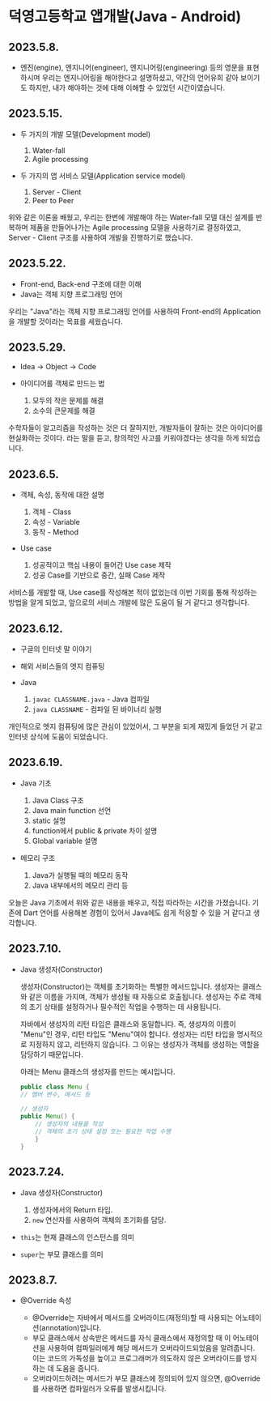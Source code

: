# 덕영고등학교 앱개발(Java - Android)

## 2023.5.8.

-   엔진(engine), 엔지니어(engineer), 엔지니어링(engineering) 등의 영문을 표현하시며 우리는 엔지니어링을 해야한다고 설명하셨고,
    약간의 언어유희 같아 보이기도 하지만, 내가 해야하는 것에 대해 이해할 수 있었던 시간이였습니다.

## 2023.5.15.

-   두 가지의 개발 모델(Development model)

    1. Water-fall
    2. Agile processing

-   두 가지의 앱 서비스 모델(Application service model)

    1. Server - Client
    2. Peer to Peer

위와 같은 이론을 배웠고, 우리는 한번에 개발해야 하는 Water-fall 모델 대신 설계를 반복하며 제품을 만들어나가는 Agile processing 모델을 사용하기로 결정하였고, Server - Client 구조를 사용하여 개발을 진행하기로 했습니다.

## 2023.5.22.

-   Front-end, Back-end 구조에 대한 이해
-   Java는 객체 지향 프로그래밍 언어

우리는 "Java"라는 객체 지향 프로그래밍 언어를 사용하여 Front-end의 Application을 개발할 것이라는 목표를 세웠습니다.

## 2023.5.29.

-   Idea -> Object -> Code

-   아이디어를 객체로 만드는 법

    1. 모두의 작은 문제를 해결
    2. 소수의 큰문제를 해결

수학자들이 알고리즘을 작성하는 것은 더 잘하지만, 개발자들이 잘하는 것은 아이디어를 현실화하는 것이다. 라는 말을 듣고, 창의적인 사고를 키워야겠다는 생각을 하게 되었습니다.

## 2023.6.5.

-   객체, 속성, 동작에 대한 설명

    1.  객체 - Class
    2.  속성 - Variable
    3.  동작 - Method

-   Use case

    1. 성공적이고 핵심 내용이 들어간 Use case 제작
    2. 성공 Case를 기반으로 중간, 실패 Case 제작

서비스를 개발할 때, Use case를 작성해본 적이 없었는데 이번 기회를 통해 작성하는 방법을 알게 되었고, 앞으로의 서비스 개발에 많은 도움이 될 거 같다고 생각합니다.

## 2023.6.12.

-   구글의 인터넷 말 이야기
-   해외 서비스들의 엣지 컴퓨팅
-   Java

    1. `javac CLASSNAME.java` - Java 컴파일
    2. `java CLASSNAME` - 컴파일 된 바이너리 실행

개인적으로 엣지 컴퓨팅에 많은 관심이 있었어서, 그 부분을 되게 재밌게 들었던 거 같고 인터넷 상식에 도움이 되었습니다.

## 2023.6.19.

-   Java 기초

    1. Java Class 구조
    2. Java main function 선언
    3. static 설명
    4. function에서 public & private 차이 설명
    5. Global variable 설명

-   메모리 구조

    1. Java가 실행될 때의 메모리 동작
    2. Java 내부에서의 메모리 관리 등

오늘은 Java 기초에서 위와 같은 내용을 배우고, 직접 따라하는 시간을 가졌습니다. 기존에 Dart 언어를 사용해본 경험이 있어서 Java에도 쉽게 적응할 수 있을 거 같다고 생각합니다.

## 2023.7.10.

-   Java 생성자(Constructor)

    생성자(Constructor)는 객체를 초기화하는 특별한 메서드입니다. 생성자는 클래스와 같은 이름을 가지며, 객체가 생성될 때 자동으로 호출됩니다. 생성자는 주로 객체의 초기 상태를 설정하거나 필수적인 작업을 수행하는 데 사용됩니다.

    자바에서 생성자의 리턴 타입은 클래스와 동일합니다. 즉, 생성자의 이름이 "Menu"인 경우, 리턴 타입도 "Menu"여야 합니다. 생성자는 리턴 타입을 명시적으로 지정하지 않고, 리턴하지 않습니다. 그 이유는 생성자가 객체를 생성하는 역할을 담당하기 때문입니다.

    아래는 Menu 클래스의 생성자를 만드는 예시입니다.

    ```java
    public class Menu {
    // 멤버 변수, 메서드 등

    // 생성자
    public Menu() {
        // 생성자의 내용을 작성
        // 객체의 초기 상태 설정 또는 필요한 작업 수행
        }
    }
    ```

## 2023.7.24.

-   Java 생성자(Constructor)

    1. 생성자에서의 Return 타입.
    2. `new` 연산자를 사용하여 객체의 초기화를 담당.

-   `this`는 현재 클래스의 인스턴스를 의미
-   `super`는 부모 클래스를 의미

## 2023.8.7.

-   @Override 속성

    -   @Override는 자바에서 메서드를 오버라이드(재정의)할 때 사용되는 어노테이션(annotation)입니다.
    -   부모 클래스에서 상속받은 메서드를 자식 클래스에서 재정의할 때 이 어노테이션을 사용하여 컴파일러에게 해당 메서드가 오버라이드되었음을 알려줍니다. 이는 코드의 가독성을 높이고 프로그래머가 의도하지 않은 오버라이드를 방지하는 데 도움을 줍니다.
    -   오버라이드하려는 메서드가 부모 클래스에 정의되어 있지 않으면, @Override를 사용하면 컴파일러가 오류를 발생시킵니다.

